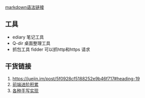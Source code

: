 [markdown语法链接](https://www.jianshu.com/p/191d1e21f7ed/)

## 工具
+ ediary 笔记工具
+ Q-dir 桌面整理工具
+ 抓包工具 fidder 可以抓http和https 请求
## 干货链接
1. https://juejin.im/post/5f0928cf5188252e9b46f717#heading-19
2. [前端进阶积累](http://obkoro1.com/web_accumulate/)
3. [各种手写实现](https://juejin.cn/post/7018337760687685669?utm_source=gold_browser_extension#heading-5)

